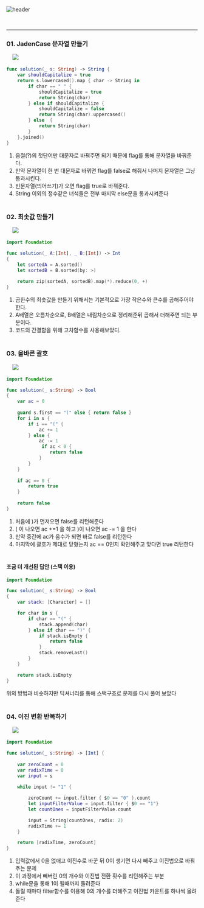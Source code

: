 
![header](https://capsule-render.vercel.app/api?type=waving&color=gradient&height=250&section=header&text=Problem%20Solving%20-mySolution&fontSize=40&animation=fadeIn&fontAlign=33&fontAlignY=40)


<br/>

---

### 01. JadenCase 문자열 만들기

&nbsp;&nbsp;&nbsp;&nbsp;<img src="image/1.png"><br/>


```Swift
func solution(_ s: String) -> String {
    var shouldCapitalize = true
    return s.lowercased().map { char -> String in
        if char == " " {
            shouldCapitalize = true
            return String(char)
        } else if shouldCapitalize {
            shouldCapitalize = false
            return String(char).uppercased()
        } else  {
            return String(char)
        }
    }.joined()
}
```

1. 음절(?)의 첫단어만 대문자로 바꿔주면 되기 때문에 flag를 통해 문자열을 바꿔준다.
2. 만약 문자열이 한 번 대문자로 바뀌면 flag를 false로 해줘서 나머지 문자열은 그냥 통과시킨다.
3. 빈문자열(띄어쓰기)가 오면 flag를 true로 바꿔준다.
4. String 이외의 정수같은 녀석들은 전부 마지막 else문을 통과시켜준다

#

### 02. 최솟값 만들기

&nbsp;&nbsp;&nbsp;&nbsp;<img src="image/2.png"><br/>

```Swift
import Foundation

func solution(_ A:[Int], _ B:[Int]) -> Int
{
    let sortedA = A.sorted()
    let sortedB = B.sorted(by: >)
    
    return zip(sortedA, sortedB).map(*).reduce(0, +)
}
```

1. 곱한수의 최솟값을 만들기 위해서는 기본적으로 가장 작은수와 큰수를 곱해주어야한다.
2. A배열은 오름차순으로, B배열은 내림차순으로 정리해준뒤 곱해서 더해주면 되는 부분이다.
3. 코드의 간결함을 위해 고차함수를 사용해보았디.

#

### 03. 올바른 괄호

&nbsp;&nbsp;&nbsp;&nbsp;<img src="image/4.png"><br/>

```Swift
import Foundation

func solution(_ s:String) -> Bool
{
    var ac = 0
    
    guard s.first == "(" else { return false }    
    for i in s {
        if i == "(" {
            ac += 1
        } else {
            ac -= 1
             if ac < 0 {
                return false
            }
        }  
    }
    
    if ac == 0 {
        return true
    } 
    
    return false
}
```

1. 처음에 )가 먼저오면 false를 리턴해준다
2. ( 이 나오면 ac +=1 을 하고 )이 나오면 ac -= 1 을 한다
3. 만약 중간에 ac가 음수가 되면 바로 false를 리턴한다
4. 마지막에 괄호가 제대로 닫혔는지 ac == 0인지 확인해주고 맞다면 true 리턴한다

#

#### 조금 더 개선된 답안 (스택 이용)

``` swift
import Foundation

func solution(_ s:String) -> Bool
{
    var stack: [Character] = []

    for char in s {
        if char == "(" {
            stack.append(char)
        } else if char == ")" {
            if stack.isEmpty {
                return false
            }
            stack.removeLast()
        }
    }

    return stack.isEmpty
}
```
위의 방법과 비슷하지만 딕셔너리를 통해 스택구조로 문제를 다시 풀어 보았다

#

### 04. 이진 변환 반복하기

&nbsp;&nbsp;&nbsp;&nbsp;<img src="image/5.png"><br/>

```Swift
import Foundation

func solution(_ s:String) -> [Int] {
    
    var zeroCount = 0
    var radixTime = 0
    var input = s
    
    while input != "1" {

        zeroCount += input.filter { $0 == "0" }.count
        let inputFilterValue = input.filter { $0 == "1"}
        let countOnes = inputFilterValue.count

        input = String(countOnes, radix: 2)
        radixTime += 1
    }

    return [radixTime, zeroCount]
}
```

1. 입력값에서 0을 없애고 이진수로 바꾼 뒤 0이 생기면 다시 빼주고 이진법으로 바꿔주는 문제
2. 이 과정에서 빼버린 0의 개수와 이진법 전환 횟수를 리턴해주는 부분
3. while문을 통해 1이 될때까지 돌려준다
4. 돌릴 때마다 filter함수를 이용해 0의 개수를 더해주고 이진법 카운트를 하나씩 올려준다
